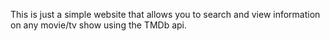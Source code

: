 This is just a simple website that allows you to search and view information on any movie/tv show using the TMDb api.
